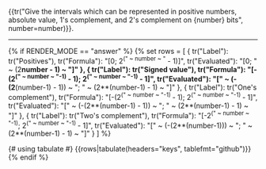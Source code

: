 {{tr("Give the intervals which can be represented in positive numbers, absolute value, 1's complement, and 2's complement on {number} bits", number=number)}}.  

---


{% if RENDER_MODE == "answer" %}
{% set rows = [
  {
    tr("Label"): tr("Positives"),
    tr("Formula"): "[0; 2<sup>(" ~ number ~ "</sup> - 1)]",
    tr("Evaluated"): "[0; " ~ (2**number - 1) ~ "]"
  },
  {
    tr("Label"): tr("Signed value"),
    tr("Formula"): "[-(2<sup>(" ~ number ~ "-1)</sup> - 1); 2<sup>(" ~ number ~ "-1)</sup> - 1]",
    tr("Evaluated"): "[" ~ (-(2**(number-1) - 1)) ~ "; " ~ (2**(number-1) - 1) ~ "]"
  },
  {
    tr("Label"): tr("One's complement"),
    tr("Formula"): "[-(2<sup>(" ~ number ~ "-1) </sup>- 1); 2<sup>(" ~ number ~ "-1) </sup>- 1]",
    tr("Evaluated"): "[" ~ (-(2**(number-1) - 1)) ~ "; " ~ (2**(number-1) - 1) ~ "]"
  },
  {
    tr("Label"): tr("Two's complement"),
    tr("Formula"): "[-2<sup>(" ~ number ~ "-1)</sup>; 2<sup>(" ~ number ~ "-1) </sup>- 1]",
    tr("Evaluated"): "[" ~ (-(2**(number-1))) ~ "; " ~ (2**(number-1) - 1) ~ "]"
  }
] %}


{# using tabulate #}
{{rows|tabulate(headers="keys", tablefmt="github")}}
{% endif %}
